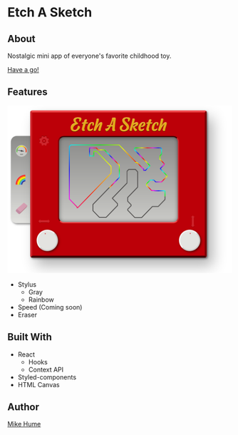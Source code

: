 # Etch A Sketch

## About

Nostalgic mini app of everyone's favorite childhood toy.

[Have a go!](https://mahume.github.io/etch-a-sketch)

## Features

![Etch a Sketch](public/etch-a-sketch.png)

- Stylus
  - Gray
  - Rainbow
- Speed (Coming soon)
- Eraser

## Built With

- React
  - Hooks
  - Context API
- Styled-components
- HTML Canvas

## Author

[Mike Hume](https://mahume.github.io/)

